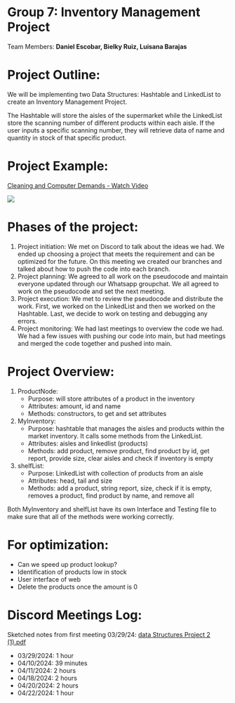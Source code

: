 # Group 7: Inventory Management Project

Team Members: **Daniel Escobar, Bielky Ruiz, Luisana Barajas**

# Project Outline: 

We will be implementing two Data Structures: Hashtable and LinkedList to create an Inventory Management Project.

The Hashtable will store the aisles of the supermarket while the LinkedList store the scanning number of different products within each aisle. If the user inputs a specific scanning number, they will retrieve data of name and quantity in stock of that specific product. 

# Project Example: 

<div>
    <a href="https://www.loom.com/share/e1095804ec4848beae61356e1c32129a">
      <p>Cleaning and Computer Demands - Watch Video</p>
    </a>
    <a href="https://www.loom.com/share/e1095804ec4848beae61356e1c32129a">
      <img style="max-width:300px;" src="https://cdn.loom.com/sessions/thumbnails/e1095804ec4848beae61356e1c32129a-with-play.gif">
    </a>
  </div>


# Phases of the project:

1. Project initiation: We met on Discord to talk about the ideas we had. We ended up choosing a project that meets the requirement and can be optimized for the future. On this meeting we created our branches and talked about how to push the code into each branch.  
2. Project planning: We agreed to all work on the pseudocode and maintain everyone updated through our Whatsapp groupchat. We all agreed to work on the pseudocode and set the next meeting. 
4. Project execution: We met to review the pseudocode and distribute the work. First, we worked on the LinkedList and then we worked on the Hashtable. Last, we decide to work on testing and debugging any errors.
5. Project monitoring: We had last meetings to overview the code we had. We had a few issues with pushing our code into main, but had meetings and merged the code together and pushed into main.

# Project Overview:  

1. ProductNode:
    - Purpose: will store attributes of a product in the inventory
    - Attributes: amount, id and name
    - Methods: constructors, to get and set attributes
2. MyInventory:
    - Purpose: hashtable that manages the aisles and products within the market inventory. It calls some methods from the LinkedList.
    - Attributes: aisles and linkedlist (products)
    - Methods: add product, remove product, find product by id, get report, provide size, clear aisles and check if inventory is empty
3. shelfList:
    - Purpose: LinkedList with collection of products from an aisle
    - Attributes: head, tail and size
    - Methods: add a product, string report, size, check if it is empty, removes a product, find product by name, and remove all
  
Both MyInventory and shelfList have its own Interface and Testing file to make sure that all of the methods were working correctly. 


# For optimization:
- Can we speed up product lookup? 
- Identification of products low in stock
- User interface of web
- Delete the products once the amount is 0 

# Discord Meetings Log: 
Sketched notes from first meeting 03/29/24:
[data Structures Project 2 (1).pdf](https://github.com/Dr-Tamames-FIU/cop-3530-group-project-team-7/files/14775995/data.Structures.Project.2.1.pdf)
- 03/29/2024: 1 hour
- 04/10/2024: 39 minutes
- 04/11/2024: 2 hours 
- 04/18/2024: 2 hours
- 04/20/2024: 2 hours
- 04/22/2024: 1 hour


